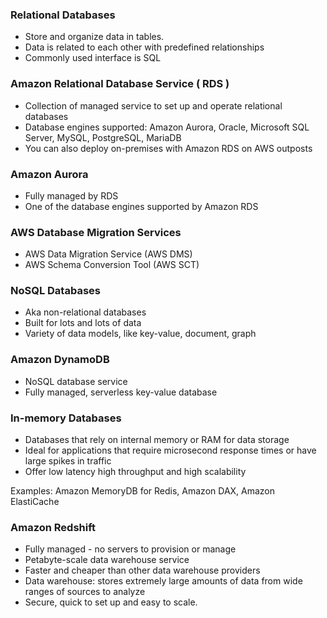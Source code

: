 ### Relational Databases

* Store and organize data in tables.
* Data is related to each other with predefined relationships
* Commonly used interface is SQL

### Amazon Relational Database Service ( RDS )

* Collection of managed service to set up and operate relational databases
* Database engines supported: Amazon Aurora, Oracle, Microsoft SQL Server, MySQL, PostgreSQL, MariaDB
* You can also deploy on-premises with Amazon RDS on AWS outposts

### Amazon Aurora

* Fully managed by RDS
* One of the database engines supported by Amazon RDS

### AWS Database Migration Services

* AWS Data Migration Service (AWS DMS)
* AWS Schema Conversion Tool (AWS SCT)

### NoSQL Databases

* Aka non-relational databases
* Built for lots and lots of data
* Variety of data models, like key-value, document, graph

### Amazon DynamoDB

* NoSQL database service
* Fully managed, serverless key-value database

### In-memory Databases

* Databases that rely on internal memory or RAM for data storage
* Ideal for applications that require microsecond response times or have large spikes in traffic
* Offer low latency high throughput and high scalability

Examples: Amazon MemoryDB for Redis, Amazon DAX, Amazon ElastiCache

### Amazon Redshift

* Fully managed - no servers to provision or manage
* Petabyte-scale data warehouse service
* Faster and cheaper than other data warehouse providers
* Data warehouse: stores extremely large amounts of data from wide ranges of sources to analyze
* Secure, quick to set up and easy to scale.
